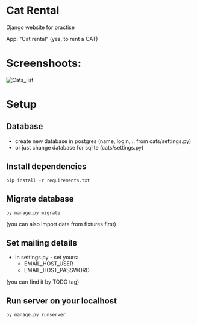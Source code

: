 # Cat Rental
Django website for practise

App: "Cat rental" (yes, to rent a CAT)


# Screenshoots:
![Cats_list](https://user-images.githubusercontent.com/75095360/175832124-568e3287-332c-4e91-9fd1-d3869c5a235f.png)


# Setup

## Database
- create new database in postgres (name, login,... from cats/settings.py)
- or just change database for sqlite (cats/settings.py)

## Install dependencies
```
pip install -r requirements.txt
```

## Migrate database
```
py manage.py migrate
```
(you can also import data from fixtures first)

## Set mailing details
- in settings.py - set yours:
    - EMAIL_HOST_USER
    - EMAIL_HOST_PASSWORD  

(you can find it by TODO tag)


## Run server on your localhost
```
py manage.py runserver
```
